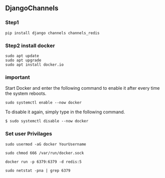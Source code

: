 ## DjangoChannels

### Step1
```
pip install django channels channels_redis
```

### Step2 install docker
```
sudo apt update
sudo apt upgrade
sudo apt install docker.io
```

### important 
Start Docker and enter the following command to enable it after every time the system reboots.
```
sudo systemctl enable --now docker
```

To disable it again, simply type in the following command.
```
$ sudo systemctl disable --now docker
```
### Set user Privilages
```
sudo usermod -aG docker YourUsername

sudo chmod 666 /var/run/docker.sock

docker run -p 6379:6379 -d redis:5

sudo netstat -pna | grep 6379
```